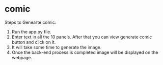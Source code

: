# comic
Steps to Genearte comic:
1) Run the app.py file.
2) Enter text in all the 10 panels. After that you can view generate comic button and click on it.
3) It will take some time to generate the image.
4) Once the back-end process is completed image will be displayed on the webpage.

